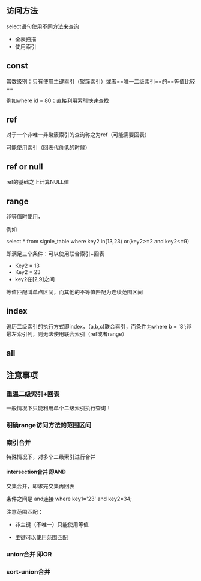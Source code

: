 ## 访问方法

select语句使用不同方法来查询

- 全表扫描
- 使用索引

## const

常数级别：只有使用主键索引（聚簇索引）或者==唯一二级索引==的==等值比较==

例如where id =  80；直接利用索引快速查找

## ref

对于一个非唯一非聚簇索引的查询称之为ref（可能需要回表）

可能使用索引（回表代价低的时候）



##  ref or null

ref的基础之上计算NULL值

## range

非等值时使用，

例如

select * from signle_table where key2 in(13,23) or(key2>=2 and key2<=9)

即满足三个条件：可以使用联合索引+回表

- Key2 = 13
- Key2 = 23
- key2在[2,9]之间



等值匹配叫单点区间，而其他的不等值匹配为连续范围区间

## index

遍历二级索引的执行方式即index，（a,b,c)联合索引，而条件为where b = '8';非最左索引列，则无法使用联合索引（ref或者range）

## all





## 注意事项

### 重温二级索引+回表

一般情况下只能利用单个二级索引执行查询！



### 明确range访问方法的范围区间

### 索引合并

特殊情况下，对多个二级索引进行合并



#### intersection合并 即AND

交集合并，即求完交集再回表

条件之间是 and连接 where key1='23' and key2=34;

注意范围匹配：

- 非主键（不唯一）只能使用等值

- 主键可以使用范围匹配

### union合并 即OR



### sort-union合并

